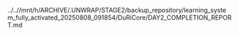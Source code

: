 ../..//mnt/h/ARCHIVE/.UNWRAP/STAGE2/backup_repository/learning_system_fully_activated_20250808_091854/DuRiCore/DAY2_COMPLETION_REPORT.md